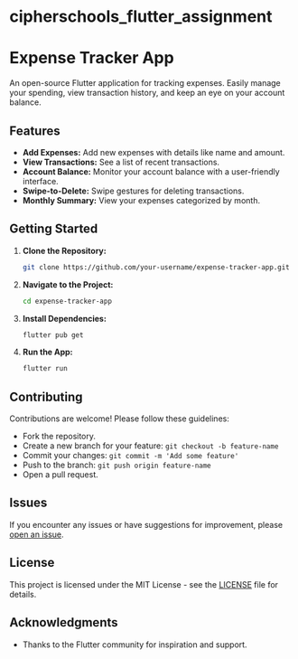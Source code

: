 # cipherschools_flutter_assignment

# Expense Tracker App

An open-source Flutter application for tracking expenses. Easily manage your spending, view transaction history, and keep an eye on your account balance.

## Features

- **Add Expenses:** Add new expenses with details like name and amount.
- **View Transactions:** See a list of recent transactions.
- **Account Balance:** Monitor your account balance with a user-friendly interface.
- **Swipe-to-Delete:** Swipe gestures for deleting transactions.
- **Monthly Summary:** View your expenses categorized by month.


## Getting Started

1. **Clone the Repository:**

    ```bash
    git clone https://github.com/your-username/expense-tracker-app.git
    ```

2. **Navigate to the Project:**

    ```bash
    cd expense-tracker-app
    ```

3. **Install Dependencies:**

    ```bash
    flutter pub get
    ```

4. **Run the App:**

    ```bash
    flutter run
    ```

## Contributing

Contributions are welcome! Please follow these guidelines:

- Fork the repository.
- Create a new branch for your feature: `git checkout -b feature-name`
- Commit your changes: `git commit -m 'Add some feature'`
- Push to the branch: `git push origin feature-name`
- Open a pull request.

## Issues

If you encounter any issues or have suggestions for improvement, please [open an issue](https://github.com/your-username/expense-tracker-app/issues).

## License

This project is licensed under the MIT License - see the [LICENSE](LICENSE) file for details.

## Acknowledgments

- Thanks to the Flutter community for inspiration and support.

